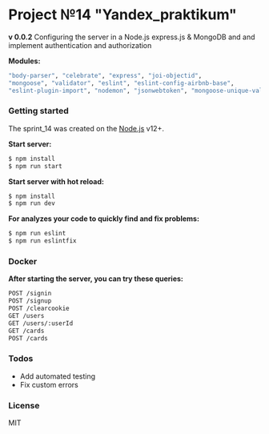# Project №14 "Yandex_praktikum"
**v 0.0.2**
Configuring the server in a Node.js express.js & MongoDB and and implement authentication and authorization

**Modules:**
```sh
"body-parser", "celebrate", "express", "joi-objectid", 
"mongoose", "validator", "eslint", "eslint-config-airbnb-base", 
"eslint-plugin-import", "nodemon", "jsonwebtoken", "mongoose-unique-validator", "cookie-parser"
```
### Getting started

The sprint_14 was created on the [Node.js](https://nodejs.org/) v12+.

**Start server:**
```sh
$ npm install
$ npm run start
```
**Start server with hot reload:**
```sh
$ npm install
$ npm run dev
```

**For analyzes your code to quickly find and fix problems:**
```sh
$ npm run eslint
$ npm run eslintfix
```
### Docker

**After starting the server, you can try these queries:**

```sh
POST /signin
POST /signup
POST /clearcookie
GET /users
GET /users/:userId
GET /cards
POST /cards
```
### Todos

 - Add automated testing
 - Fix custom errors
 
### License

MIT
